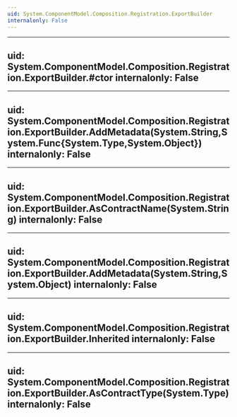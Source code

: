 ```yaml
---
uid: System.ComponentModel.Composition.Registration.ExportBuilder
internalonly: False
---
```


---
uid: System.ComponentModel.Composition.Registration.ExportBuilder.#ctor
internalonly: False
---

---
uid: System.ComponentModel.Composition.Registration.ExportBuilder.AddMetadata(System.String,System.Func{System.Type,System.Object})
internalonly: False
---

---
uid: System.ComponentModel.Composition.Registration.ExportBuilder.AsContractName(System.String)
internalonly: False
---

---
uid: System.ComponentModel.Composition.Registration.ExportBuilder.AddMetadata(System.String,System.Object)
internalonly: False
---

---
uid: System.ComponentModel.Composition.Registration.ExportBuilder.Inherited
internalonly: False
---

---
uid: System.ComponentModel.Composition.Registration.ExportBuilder.AsContractType(System.Type)
internalonly: False
---
